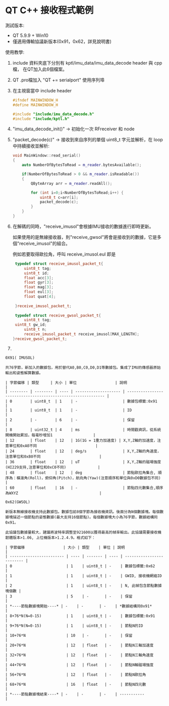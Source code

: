 # QT C++ 接收程式範例

測試版本:
- QT 5.9.9 + Win10
- 僅適用傳輸協議新版本(0x91，0x62，詳見說明書)

使用教學:

1. include 資料夾底下分別有 kptl/imu_data/imu_data_decode header 與 cpp 檔，
    在QT加入此6個檔案。

2. QT .pro檔加入 "QT += serialport" 使用序列埠 

3. 在主視窗當中 include header
	```C++
	#ifndef MAINWINDOW_H
	#define MAINWINDOW_H
    
   #include "include/imu_data_decode.h"
   #include "include/kptl.h"
   ```
   
4. "imu_data_decode_init()" -> 初始化一次 RFreceiver 和 node

5.  "packet_decode(c)" -> 接收到來自序列的單個 uint8_t 字元並解析，在 loop 中持續接收並解析:

    ```C++
    void MainWindow::read_serial()
    {
        auto NumberOfBytesToRead = m_reader.bytesAvailable();

        if(NumberOfBytesToRead > 0 && m_reader.isReadable())
        {
            QByteArray arr = m_reader.readAll();

            for (int i=0;i<NumberOfBytesToRead;i++) {
                uint8_t c=arr[i];
                packet_decode(c);
            }
        }
    }
    ```
    
6. 在解碼的同時，"receive_imusol"會根據IMU接收的數據進行即時更新。
   
   如果使用的是無線接收器，則"receive_gwsol"將會是接收到的數據，它是多個"receive_imusol"的組合。

   例如若要取得歐拉角，呼叫 receive_imusol.eul 即是

   ```C++
    typedef struct receive_imusol_packet_t{
    	uint8_t tag;
    	uint8_t id;
    	float acc[3];
    	float gyr[3];
    	float mag[3];
    	float eul[3];
    	float quat[4];
    
    }receive_imusol_packet_t;
    
    typedef struct receive_gwsol_packet_t{
    	uint8_t tag;
 	uint8_t gw_id;
    	uint8_t n;
    	receive_imusol_packet_t receive_imusol[MAX_LENGTH];
   }receive_gwsol_packet_t;
   ```

7. 

    0X91( IMUSOL)

    共76字節，新加入的數據包，用於替代A0,B0,C0,D0,D1等數據包。集成了IMU的傳感器原始輸出和姿態解算數據。

    | 字節偏移 | 類型     | 大小 | 單位                 | 說明                                                         |
    | -------- | -------- | ---- | -------------------- | ------------------------------------------------------------ |
    | 0        | uint8_t  | 1    | -                    | 數據包標籤:0x91                                              |
    | 1        | uint8_t  | 1    | -                    | ID                                                           |
    | 2        | -        | 6    | -                    | 保留                                                         |
    | 8        | uint32_t | 4    | ms                   | 時間戳資訊，從系統開機開始累加，每毫秒增加1                  |
    | 12       | float    | 12   | 1G(1G = 1重力加速度) | X,Y,Z軸的加速度，注意單位和0xA0不同                          |
    | 24       | float    | 12   | deg/s                | X,Y,Z軸的角速度，注意單位和0xB0不同                          |
    | 36       | float    | 12   | uT                   | X,Y,Z軸的磁場強度(HI229支持,注意單位和0xC0不同)              |
    | 48       | float    | 12   | deg                  | 節點歐拉角集合, 順序為：橫滾角(Roll)，俯仰角(Pitch)，航向角(Yaw)(注意順序和單位與0xD0數據包不同) |
    | 60       | float    | 16   | -                    | 節點四元數集合,順序為WXYZ                                    |

    0x62(GWSOL)

    新版本無線接收機支持此數據包。數據包前8個字節為接收機資訊。後面分為N個數據塊。每個數據塊描述一個節點的姿態數據(最大支持16個節點)。每個數據塊大小為76字節，數據結構同0x91。

    此協議包數據量較大，建議將波特率調整至921600以獲得最高的幀率輸出。此協議需要接收機韌體版本>1.06, 上位機版本>1.2.4.9。格式如下：

    | 字節偏移                 | 大小 | 類型    | 單位 | 說明                      |
    | ------------------------ | ---- | ------- | ---- | ------------------------- |
    | 0                        | 1    | uint8_t | -    | 數據包標籤:0x62           |
    | 1                        | 1    | uint8_t | -    | GWID, 接收機網絡ID        |
    | 2                        | 1    | uint8_t | -    | N, 此幀包含節點數據塊個數 |
    | 3                        | 5    | -       | -    | 保留                      |
    | *----節點數據塊開始----* | -    | -       | -    | *數據結構同0x91*          |
    | 8+76*N(N=0-15)           | 1    | uint8_t | -    | 數據包標籤:0x91           |
    | 9+76*N(N=0-15)           | 1    | uint8_t | -    | 節點N的ID                 |
    | 10+76*N                  | 10   | -       | -    | 保留                      |
    | 20+76*N                  | 12   | float   | -    | 節點N三軸加速度           |
    | 32+76*N                  | 12   | float   | -    | 節點N三軸角速度           |
    | 44+76*N                  | 12   | float   | -    | 節點N軸磁場強度           |
    | 56+76*N                  | 12   | float   | -    | 節點N歐拉角               |
    | 68+76*N                  | 16   | float   | -    | 節點N四元數               |
    | *----節點數據塊結束----* | -    | -       | -    | -----------               |
